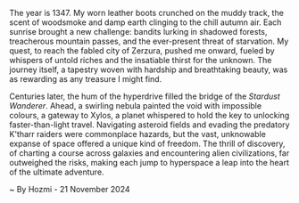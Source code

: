 
The year is 1347.  My worn leather boots crunched on the muddy track, the scent of woodsmoke and damp earth clinging to the chill autumn air.  Each sunrise brought a new challenge: bandits lurking in shadowed forests, treacherous mountain passes, and the ever-present threat of starvation.  My quest, to reach the fabled city of Zerzura, pushed me onward, fueled by whispers of untold riches and the insatiable thirst for the unknown.  The journey itself, a tapestry woven with hardship and breathtaking beauty, was as rewarding as any treasure I might find.


Centuries later, the hum of the hyperdrive filled the bridge of the *Stardust Wanderer*.  Ahead, a swirling nebula painted the void with impossible colours, a gateway to Xylos, a planet whispered to hold the key to unlocking faster-than-light travel.  Navigating asteroid fields and evading the predatory K'tharr raiders were commonplace hazards, but the vast, unknowable expanse of space offered a unique kind of freedom.  The thrill of discovery, of charting a course across galaxies and encountering alien civilizations, far outweighed the risks, making each jump to hyperspace a leap into the heart of the ultimate adventure.

~ By Hozmi - 21 November 2024
